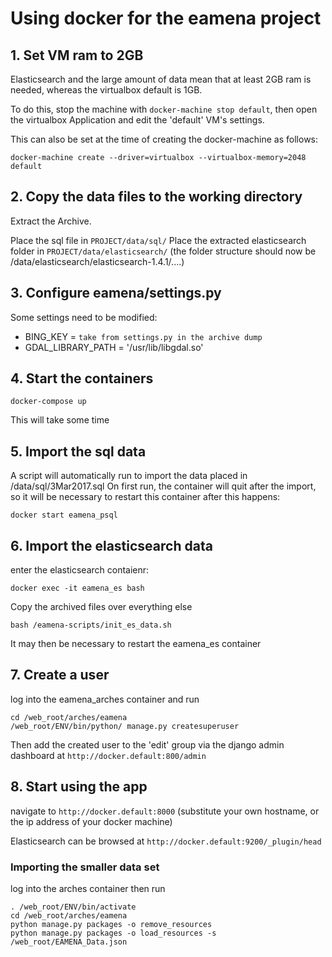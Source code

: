 # Using docker for the eamena project

## 1. Set VM ram to 2GB
Elasticsearch and the large amount of data mean that at least 2GB ram is needed, whereas the virtualbox default is 1GB.

To do this, stop the machine with ```docker-machine stop default```, then open the virtualbox Application and edit the 'default' VM's settings.

This can also be set at the time of creating the docker-machine as follows:
```
docker-machine create --driver=virtualbox --virtualbox-memory=2048 default
```

## 2. Copy the data files to the working directory
Extract the Archive.

Place the sql file in ```PROJECT/data/sql/```
Place the extracted elasticsearch folder in ```PROJECT/data/elasticsearch/``` (the folder structure should now be /data/elasticsearch/elasticsearch-1.4.1/....)


## 3. Configure eamena/settings.py
Some settings need to be modified:
* BING_KEY = ```take from settings.py in the archive dump```
* GDAL_LIBRARY_PATH = '/usr/lib/libgdal.so'

## 4. Start the containers
```
docker-compose up
```
This will take some time

## 5. Import the sql data
A script will automatically run to import the data placed in /data/sql/3Mar2017.sql
On first run, the container will quit after the import, so it will be necessary to restart this container after this happens:
```
docker start eamena_psql
```

## 6. Import the elasticsearch data
enter the elasticsearch contaienr:
```
docker exec -it eamena_es bash
```
Copy the archived files over everything else
```
bash /eamena-scripts/init_es_data.sh
```
It may then be necessary to restart the eamena_es container

## 7. Create a user
log into the eamena_arches container and run
```
cd /web_root/arches/eamena
/web_root/ENV/bin/python/ manage.py createsuperuser
```

Then add the created user to the 'edit' group via the django admin dashboard at ```http://docker.default:800/admin```

## 8. Start using the app
navigate to ```http://docker.default:8000``` (substitute your own hostname, or the ip address of your docker machine)

Elasticsearch can be browsed at ```http://docker.default:9200/_plugin/head```

### Importing the smaller data set
log into the arches container then run 
```
. /web_root/ENV/bin/activate
cd /web_root/arches/eamena
python manage.py packages -o remove_resources
python manage.py packages -o load_resources -s /web_root/EAMENA_Data.json
```
